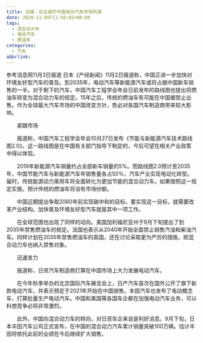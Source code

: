 ```yaml
---
title: 日媒：日企紧盯中国电动汽车市场机遇
date: 2020-11-09T11:50:02+08:00
tags:
  - 混合动力车
  - 电动汽车
  - 燃油车
categories:
  - 汽车
abbrlink:
---
```


参考消息网11月3日报道 日本《产经新闻》11月2日报道称，中国正进一步加快对环境友好型汽车的普及。到2035年，电动汽车等新能源汽车或将占据中国新车销售的一半。对于剩下的汽车，中国汽车工程学会年会日前发布的路线图也提出将燃油车转变为混合动力车的规定。15年之后，传统的燃油车有可能在中国被禁止出售。作为全球最大汽车市场的中国改变方针，势必对各国汽车制造商带来较大影响。

　　紧跟市场

　　报道称，中国汽车工程学会年会10月27日发布《节能与新能源汽车技术路线图2.0》。这一路线图是在中国有关部门指导下制定的，今后可望在相关产业政策中得以体现。

　　2019年新能源汽车销量约占全部新车销量的5%。而路线图2.0预计至2035年，中国节能汽车与新能源汽车年销售量各占50%，汽车产业实现电动化转型。届时，传统能源动力乘用车将全面转化为更加节能的混合动力车。如果按照这一规定实施，预计传统的燃油车将没有市场份额。

　　中国近期提出争取2060年前实现碳中和的目标。要实现这一目标，就需要改革产业结构。加快普及环境友好型汽车就是其中一项工作。

　　在全球范围也出现了同样的动向。美国加利福尼亚州于9月下旬提出了到2035年禁售燃油车的规定。法国也表示从2040年开始全面禁止销售汽油和柴油汽车。同样计划在2035年禁售燃油车的英国，还在讨论采取更为严厉的措施，把混合动力车也纳入禁售对象。

　　迅速发力

　　报道称，日资汽车制造商打算在中国市场上大力发展电动汽车。

　　在今年秋季举办的北京国际汽车展览会上，日产汽车首次在国外公开了旗下新款电动汽车，并表示预定于2021年开始在中国销售。本田汽车也发布了电动概念车，打算批量生产电动汽车。中国和美国等各国车企都在加强电动汽车业务，可以料想竞争必将非常激烈。

　　此外，中国向混合动力车的转向，对日资车企来说是利好消息。9月下旬，日本丰田汽车公司正式宣布，在中国的混合动力汽车累计销量突破100万辆。估计丰田将依托此前的业绩在今后继续扩大销售。
